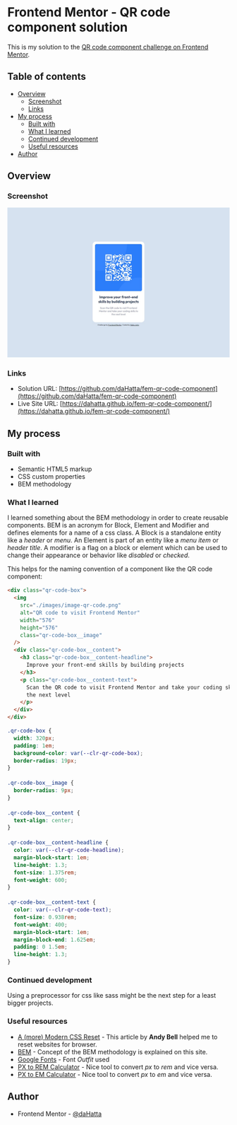 # Frontend Mentor - QR code component solution

This is my solution to the [QR code component challenge on Frontend Mentor](https://www.frontendmentor.io/challenges/qr-code-component-iux_sIO_H).

## Table of contents

- [Overview](#overview)
  - [Screenshot](#screenshot)
  - [Links](#links)
- [My process](#my-process)
  - [Built with](#built-with)
  - [What I learned](#what-i-learned)
  - [Continued development](#continued-development)
  - [Useful resources](#useful-resources)
- [Author](#author)

## Overview

### Screenshot

![QR code component solution](./screenshot.jpg)

### Links

- Solution URL: [https://github.com/daHatta/fem-qr-code-component](https://github.com/daHatta/fem-qr-code-component)
- Live Site URL: [https://dahatta.github.io/fem-qr-code-component/](https://dahatta.github.io/fem-qr-code-component/)

## My process

### Built with

- Semantic HTML5 markup
- CSS custom properties
- BEM methodology

### What I learned

I learned something about the BEM methodology in order to create reusable components.
BEM is an acronym for Block, Element and Modifier and defines elements for a name of a css class.
A Block is a standalone entity like a _header_ or _menu_. An Element is part of an entity like a
_menu item_ or _header title_. A modifier is a flag on a block or element which can be used to change
their appearance or behavior like _disabled_ or _checked_.

This helps for the naming convention of a component like the QR code component:

```html
<div class="qr-code-box">
  <img
    src="./images/image-qr-code.png"
    alt="QR code to visit Frontend Mentor"
    width="576"
    height="576"
    class="qr-code-box__image"
  />
  <div class="qr-code-box__content">
    <h3 class="qr-code-box__content-headline">
      Improve your front-end skills by building projects
    </h3>
    <p class="qr-code-box__content-text">
      Scan the QR code to visit Frontend Mentor and take your coding skills to
      the next level
    </p>
  </div>
</div>
```

```css
.qr-code-box {
  width: 320px;
  padding: 1em;
  background-color: var(--clr-qr-code-box);
  border-radius: 19px;
}

.qr-code-box__image {
  border-radius: 9px;
}

.qr-code-box__content {
  text-align: center;
}

.qr-code-box__content-headline {
  color: var(--clr-qr-code-headline);
  margin-block-start: 1em;
  line-height: 1.3;
  font-size: 1.375rem;
  font-weight: 600;
}

.qr-code-box__content-text {
  color: var(--clr-qr-code-text);
  font-size: 0.938rem;
  font-weight: 400;
  margin-block-start: 1em;
  margin-block-end: 1.625em;
  padding: 0 1.5em;
  line-height: 1.3;
}
```

### Continued development

Using a preprocessor for css like sass might be the next step for a least bigger projects.

### Useful resources

- [A (more) Modern CSS Reset](https://piccalil.li/blog/a-more-modern-css-reset/) - This article by **Andy Bell** helped me to reset websites for browser.
- [BEM](https://getbem.com/) - Concept of the BEM methodology is explained on this site.
- [Google Fonts](https://fonts.google.com/specimen/Outfit) - Font _Outfit_ used
- [PX to REM Calculator](https://nekocalc.com/de/px-zu-rem-umrechner) - Nice tool to convert _px_ to _rem_ and vice versa.
- [PX to EM Calculator](https://nekocalc.com/de/px-zu-em-umrechner) - Nice tool to convert _px_ to _em_ and vice versa.

## Author

- Frontend Mentor - [@daHatta](https://www.frontendmentor.io/profile/daHatta)
